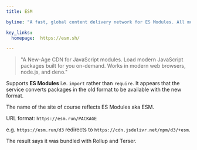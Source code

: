 ```yaml
---
title: ESM

byline: "A fast, global content delivery network for ES Modules. All modules are transformed to ESM by esbuild in NPM."

key_links:
  homepage:  https://esm.sh/

---
```


> "A New-Age CDN for JavaScript modules. Load modern JavaScript packages built for you on-demand. Works in modern web browsers, node.js, and deno."

Supports **ES Modules** i.e. `import` rather than `require`. It appears that the service converts packages in the old format to be available with the new format.

The name of the site of course reflects ES Modules aka ESM.

URL format: `https://esm.run/PACKAGE`

e.g. `https://esm.run/d3` redirects to `https://cdn.jsdelivr.net/npm/d3/+esm`.

The result says it was bundled with Rollup and Terser.
